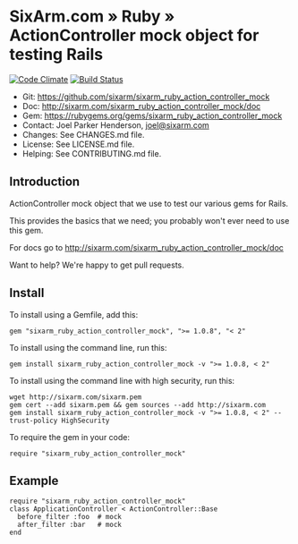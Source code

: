 # SixArm.com » Ruby » <br> ActionController mock object for testing Rails

<!--header-open-->

[![Code Climate](https://codeclimate.com/github/SixArm/sixarm_ruby_action_controller_mock.png)](https://codeclimate.com/github/SixArm/sixarm_ruby_action_controller_mock)
[![Build Status](https://travis-ci.org/SixArm/sixarm_ruby_action_controller_mock.png)](https://travis-ci.org/SixArm/sixarm_ruby_action_controller_mock)

* Git: <https://github.com/sixarm/sixarm_ruby_action_controller_mock>
* Doc: <http://sixarm.com/sixarm_ruby_action_controller_mock/doc>
* Gem: <https://rubygems.org/gems/sixarm_ruby_action_controller_mock>
* Contact: Joel Parker Henderson, <joel@sixarm.com>
* Changes: See CHANGES.md file.
* License: See LICENSE.md file.
* Helping: See CONTRIBUTING.md file.

<!--header-shut-->


## Introduction

ActionController mock object that we use to test our various gems for Rails.

This provides the basics that we need; you probably won't ever need to use this gem.

For docs go to <http://sixarm.com/sixarm_ruby_action_controller_mock/doc>

Want to help? We're happy to get pull requests.


<!--install-opent-->

## Install

To install using a Gemfile, add this:

    gem "sixarm_ruby_action_controller_mock", ">= 1.0.8", "< 2"

To install using the command line, run this:

    gem install sixarm_ruby_action_controller_mock -v ">= 1.0.8, < 2"

To install using the command line with high security, run this:

    wget http://sixarm.com/sixarm.pem
    gem cert --add sixarm.pem && gem sources --add http://sixarm.com
    gem install sixarm_ruby_action_controller_mock -v ">= 1.0.8, < 2" --trust-policy HighSecurity

To require the gem in your code:

    require "sixarm_ruby_action_controller_mock"

<!--install-shut-->


## Example

    require "sixarm_ruby_action_controller_mock"
    class ApplicationController < ActionController::Base
      before_filter :foo  # mock
      after_filter :bar   # mock
    end
